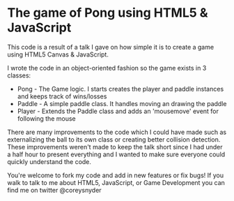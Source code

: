 The game of Pong using HTML5 & JavaScript
=========================================

This code is a result of a talk I gave on how simple it is to create a game using HTML5 Canvas & JavaScript.

I wrote the code in an object-oriented fashion so the game exists in 3 classes:
 * Pong - The Game logic. I starts creates the player and paddle instances and keeps track of wins/losses
 * Paddle - A simple paddle class. It handles moving an drawing the paddle
 * Player - Extends the Paddle class and adds an 'mousemove' event for following the mouse

There are many improvements to the code which I could have made such as externalizing the ball to its own class or creating better collision detection.
These improvements weren't made to keep the talk short since I had under a half hour to present everything and I wanted to make sure everyone could quickly understand the code.

You're welcome to fork my code and add in new features or fix bugs! If you walk to talk to me about HTML5, JavaScript, or Game Development you can find me on twitter @coreysnyder